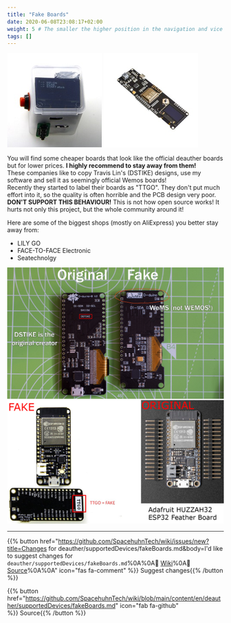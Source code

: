 ```yaml
---
title: "Fake Boards"
date: 2020-06-08T23:08:17+02:00
weight: 5 # The smaller the higher position in the navigation and vice versa
tags: []
---
```


![Fake WEMOS Board 1](/media/deauther/fake_wemos_1.jpg?height=200px)
![Fake WEMOS Board 2](/media/deauther/fake_wemos_2.jpg?height=200px)

You will find some cheaper boards that look like the official deauther boards but for lower prices. **I highly recommend to stay away from them!**  
These companies like to copy Travis Lin's (DSTIKE) designs, use my software and sell it as seemingly official Wemos boards!  
Recently they started to label their boards as "TTGO". They don't put much effort into it, so the quality is often horrible and the PCB design very poor.  
**DON'T SUPPORT THIS BEHAVIOUR!**  This is not how open source works! It hurts not only this project, but the whole community around it!  

Here are some of the biggest shops (mostly on AliExpress) you better stay away from:  
- LILY GO 
- FACE-TO-FACE Electronic
- Seatechnolgy

![Fake WEMOS Board 3](/media/deauther/fake_wemos_3.jpg?height=400px)
![Fake WEMOS Board 4](/media/deauther/fake_wemos_4.jpg?height=400px)

---

{{% button href="https://github.com/SpacehuhnTech/wiki/issues/new?title=Changes for deauther/supportedDevices/fakeBoards.md&body=I'd like to suggest changes for `deauther/supportedDevices/fakeBoards.md`%0A%0A:link: [Wiki](https://spacehuhn.wiki/deauther/supportedDevices/fakeBoards)%0A:link: [Source](https://github.com/SpacehuhnTech/wiki/blob/main/content/en/deauther/supportedDevices/fakeBoards.md)%0A%0A<!-- Describe your desired changes -->" icon="fas fa-comment" %}}&nbsp;Suggest changes{{% /button %}}

{{% button href="https://github.com/SpacehuhnTech/wiki/blob/main/content/en/deauther/supportedDevices/fakeBoards.md" icon="fab fa-github" %}}&nbsp;Source{{% /button %}}